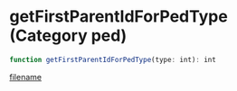 # getFirstParentIdForPedType (Category ped)

```js
function getFirstParentIdForPedType(type: int): int
```

[filename](getFirstParentIdForPedType_m.md ':include')